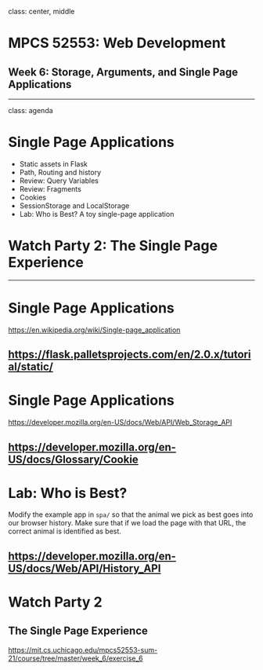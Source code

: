 class: center, middle

# MPCS 52553: Web Development
## Week 6: Storage, Arguments, and Single Page Applications
---

class: agenda
# Single Page Applications
- Static assets in Flask
- Path, Routing and history
- Review: Query Variables
- Review: Fragments
- Cookies
- SessionStorage and LocalStorage
- Lab: Who is Best? A toy single-page application

# Watch Party 2: The Single Page Experience
---
# Single Page Applications
https://en.wikipedia.org/wiki/Single-page_application

https://flask.palletsprojects.com/en/2.0.x/tutorial/static/
---

# Single Page Applications

https://developer.mozilla.org/en-US/docs/Web/API/Web_Storage_API

https://developer.mozilla.org/en-US/docs/Glossary/Cookie
---

# Lab: Who is Best?

Modify the example app in `spa/` so that the animal we pick as best goes into
our browser history. Make sure that if we load the page with that URL, the
correct animal is identified as best.

https://developer.mozilla.org/en-US/docs/Web/API/History_API
---

# Watch Party 2
## The Single Page Experience

https://mit.cs.uchicago.edu/mpcs52553-sum-21/course/tree/master/week_6/exercise_6
